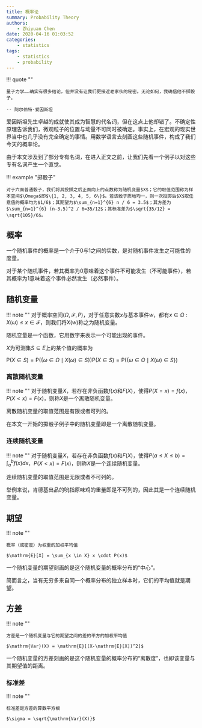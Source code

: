 ```yaml
---
title: 概率论
summary: Probability Theory
authors:
    - Zhiyuan Chen
date: 2020-04-16 01:03:52
categories: 
    - statistics
tags:
    - statistics
    - probability
---
```


!!! quote ""

    量子力学……确实有很多结论，但并没有让我们更接近老家伙的秘密。无论如何，我确信他不掷骰子。
    
    -- 阿尔伯特·爱因斯坦

爱因斯坦先生卓越的成就使其成为智慧的代名词，但在这点上他却错了。不确定性原理告诉我们，微观粒子的位置与动量不可同时被确定。事实上，在宏观的现实世界当中也几乎没有完全确定的事情。用数学语言去刻画这些随机事件，构成了我们今天的概率论。

由于本文涉及到了部分专有名词，在进入正文之前，让我们先看一个例子以对这些专有名词产生一个直觉。

!!! example "掷骰子"

    对于六面普通骰子，我们将其投掷之后正面向上的点数称为随机变量$X$；它的取值范围称为样本空间$\Omega$即$\{1, 2, 3, 4, 5, 6\}$。若该骰子质地均一，则一次投掷后$X$取任意值的概率均为$1/6$；其期望为$\sum_{n=1}^{6} n / 6 = 3.5$；其方差为$\sum_{n=1}^{6} (n-3.5)^2 / 6=35/12$；其标准差为$\sqrt{35/12} = \sqrt{105}/6$。

## 概率

一个随机事件的概率是一个介于0与1之间的实数，是对随机事件发生之可能性的度量。

对于某个随机事件，若其概率为0意味着这个事件不可能发生（不可能事件），若其概率为1意味着这个事件必然发生（必然事件）。

## 随机变量

!!! note ""
    对于概率空间$(\Omega, \mathcal{F}, P)$，对于任意实数$x$与基本事件$w$，都有${x \in \Omega: X(\omega) \leq x} \in \mathcal{F}$，则我们将$X(w)$称之为随机变量。

随机变量是一个函数，它用数字来表示一个可能出现的事件。

$X$为可测集$S\subseteq E$上的某个值的概率为

${\mathrm{P}(X \in S) = \mathrm{P}(\{\omega \in \Omega \mid X(\omega) \in S\})}{\mathrm{P}(X \in S) = \mathrm{P}(\{\omega \in \Omega \mid X(\omega )\in S\})}$

### 离散随机变量

!!! note ""
    对于随机变量$X$，若存在非负函数$f(x)$和$F(X)$，使得$P(X = x) = f(x)$，$P(X < x) = F(x)$，则称$X$是一个离散随机变量。

离散随机变量的取值范围是有限或者可列的。

在本文一开始的掷骰子例子中的随机变量即是一个离散随机变量。

### 连续随机变量

!!! note ""
    对于随机变量$X$，若存在非负函数$f(x)$和$F(X)$，使得$P(a \leq X \leq b) = \int_{a}^{b} f(x) dx$，$P(X<x) = F(x)$，则称$X$是一个连续随机变量。

连续随机变量的取值范围是无限或者不可列的。

举例来说，肯德基出品的吮指原味鸡的重量即是不可列的，因此其是一个连续随机变量。

## 期望

!!! note ""

    概率（或密度）为权重的加权平均值

    $\mathrm{E}[X] = \sum_{x \in X} x \cdot P(x)$

一个随机变量的期望刻画的是这个随机变量的概率分布的“中心”。

简而言之，当有无穷多来自同一个概率分布的独立样本时，它们的平均值就是期望。

## 方差

!!! note ""

    方差是一个随机变量与它的期望之间的差的平方的加权平均值

    $\mathrm{Var}(X) = \mathrm{E}[(X-\mathrm{E}[X])^2]$

一个随机变量的方差刻画的是这个随机变量的概率分布的“离散度”，也即该变量与其期望值的距离。

### 标准差

!!! note ""

    标准差是方差的算数平方根

    $\sigma = \sqrt{\mathrm{Var}(X)}$
